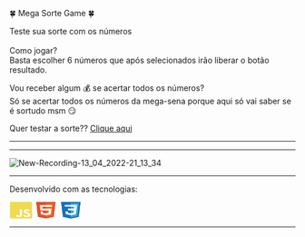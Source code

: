🍀 Mega Sorte Game 🍀

Teste sua sorte com os números
<br><br>
Como jogar? <br>
Basta escolher 6 números que após selecionados irão liberar o botão resultado.

Vou receber algum 💰 se acertar todos os números?<br>
Só se acertar todos os números da mega-sena porque aqui só vai saber se é sortudo msm 😏


Quer testar a sorte?? <a href="https://pamelamarinho.github.io/mega-sorte/">Clique aqui<a/>
 <hr><hr>

![New-Recording-13_04_2022-21_13_34](https://user-images.githubusercontent.com/40448360/163289958-35931022-328a-47a0-a62a-8ff968aa48ee.gif)

<hr>

 Desenvolvido com as tecnologias:

  <img align="center" alt="Pamela-Js" height="30" width="40" src="https://raw.githubusercontent.com/devicons/devicon/master/icons/javascript/javascript-plain.svg"> <img align="center" alt="Pamela-HTML" height="30" width="40" src="https://raw.githubusercontent.com/devicons/devicon/master/icons/html5/html5-original.svg"> <img align="center" alt="Pamela-CSS" height="30" width="40" src="https://raw.githubusercontent.com/devicons/devicon/master/icons/css3/css3-original.svg">
  
  <hr>
